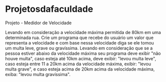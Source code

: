 # Projetosdafaculdade

Projeto - Medidor de Velocidade

Levando em consideração a velocidade máxima permitida de 80km em uma determinada rua. Crie um programa que recebe do usuário um valor que representa a 
velocidade e com base nessa velocidade diga se ele tomou um multa leve, grave ou gravíssima. Levando em consideração que se a pessoa estiver abaixo da 
velocidade máxima seu programa deve exibir "não houve multa", caso esteja até 10km acima, deve exibir: "levou multa leve", caso esteja entre 11 a 20km 
acima da velocidade máxima, exibir: "levou multa grave", e caso esteja acima de 20km acima da velocidade máxima, exiba: "levou multa gravíssima".


